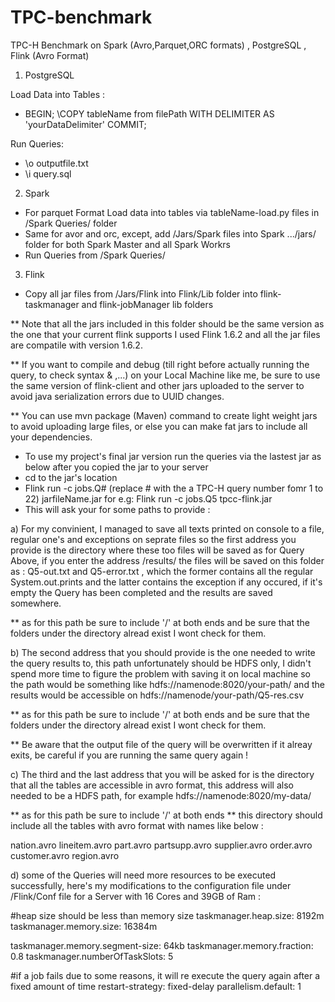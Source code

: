 # TPC-benchmark
TPC-H Benchmark on Spark (Avro,Parquet,ORC formats) , PostgreSQL , Flink (Avro Format)

1) PostgreSQL 

Load Data into Tables :

- BEGIN; \COPY tableName from filePath WITH DELIMITER AS 'yourDataDelimiter' COMMIT;

Run Queries:

- \o outputfile.txt 
- \i query.sql

2) Spark

- For parquet Format Load data into tables via tableName-load.py files in /Spark Queries/ folder
- Same for avor and orc, except, add /Jars/Spark files into Spark .../jars/ folder for both Spark Master and all Spark Workrs
- Run Queries from /Spark Queries/

3) Flink 

- Copy all jar files from /Jars/Flink into Flink/Lib folder into flink-taskmanager and flink-jobManager lib folders

** Note that all the jars included in this folder should be the same version as the one that your current flink supports
	I used Flink 1.6.2 and all the jar files are compatile with version 1.6.2.
	
** If you want to compile and debug (till right before actually running the query, to check syntax & ,...)  on your                         Local Machine like me, be sure to use the same version of flink-client and other jars uploaded to the server to avoid java serialization errors due to UUID changes.

** You can use mvn package (Maven) command to create light weight jars to avoid uploading large files, or else you can make fat jars to include all your dependencies.

- To use my project's final jar version run the queries via the lastest jar as below after you copied the jar to your server
- cd to the jar's location
- Flink run -c jobs.Q# (replace # with the a TPC-H query number fomr 1 to 22) jarfileName.jar for e.g:
  	Flink run -c jobs.Q5 tpcc-flink.jar
- This will ask your for some paths to provide :

a) For my convinient, I managed to save all texts printed on console to a file, regular one's and exceptions on seprate files
so the first address you provide is the directory where these too files will be saved as for Query Above, if you enter the address /results/ the files will be saved on this folder as : Q5-out.txt and Q5-error.txt , which the former contains all the regular System.out.prints and the latter contains the exception if any occured, if it's empty the Query has been completed and the results are saved somewhere. 

** as for this path be sure to include '/' at both ends and be sure that the folders under the directory alread exist I wont check for them.

b) The second address that you should provide is the one needed to write the query results to, this path unfortunately should be HDFS only, I didn't spend more time to figure the problem with saving it on local machine
so the path would be something like hdfs://namenode:8020/your-path/  and the results would be accessible on 
hdfs://namenode/your-path/Q5-res.csv

** as for this path be sure to include '/' at both ends and be sure that the folders under the directory alread exist I wont check for them.

** Be aware that the output file of the query will be overwritten if it alreay exits, be careful if you are running the same query again !

c) The third and the last address that you will be asked for is the directory that all the tables are accessible in avro format, this address will also needed to be a HDFS path, for example hdfs://namenode:8020/my-data/

** as for this path be sure to include '/' at both ends
** this directory should include all the tables with avro format with names like below :

nation.avro
lineitem.avro
part.avro
partsupp.avro
supplier.avro
order.avro
customer.avro
region.avro

d) some of the Queries will need more resources to be executed successfully, here's my modifications to the configuration file under /Flink/Conf file for a Server with 16 Cores and 39GB of Ram :

 #heap size should be less than memory size
 taskmanager.heap.size: 8192m
 taskmanager.memory.size: 16384m
 
 taskmanager.memory.segment-size: 64kb
 taskmanager.memory.fraction: 0.8
 taskmanager.numberOfTaskSlots: 5
 
 #if a job fails due to some reasons, it will re execute the query again after a fixed amount of time
 restart-strategy: fixed-delay
 parallelism.default: 1






